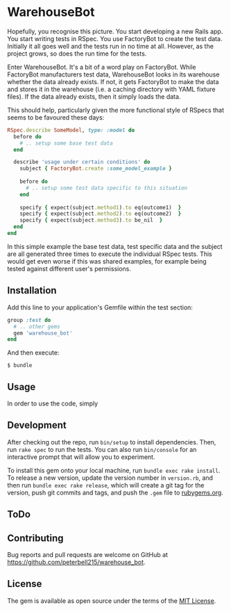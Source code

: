 # WarehouseBot

Hopefully, you recognise this picture.  You start developing a new Rails app.  You start writing tests in RSpec.
You use FactoryBot to create the test data.  Initially it all goes well and the tests run in no time at all.  However,
as the project grows, so does the run time for the tests.

Enter WarehouseBot.  It's a bit of a word play on FactoryBot.  While FactoryBot manufacturers test data, WarehouseBot
looks in its warehouse whether the data already exists.  If not, it gets FactoryBot to make the data and stores it in
the warehouse (i.e. a caching directory with YAML fixture files).  If the data already exists, then it simply loads
the data.

This should help, particularly given the more functional style of RSpecs that seems to be favoured these days:

```Ruby
RSpec.describe SomeModel, type: :model do
  before do
    # .. setup some base test data
  end

  describe 'usage under certain conditions' do
    subject { FactoryBot.create :some_model_example }
    
    before do
      # .. setup some test data specific to this situation
    end
    
    specify { expect(subject.method1).to eq(outcome1)  }
    specify { expect(subject.method2).to eq(outcome2)  }
    specify { expect(subject.method3).to be_nil  }    
  end
end
```

In this simple example the base test data, test specific data and the subject are all generated three
times to execute the individual RSpec tests.  This would get even worse if this was shared examples, for example
being tested against different user's permissions.

## Installation

Add this line to your application's Gemfile within the test section:

```ruby
group :test do
  # .. other gems
  gem 'warehouse_bot'
end
```
And then execute:

    $ bundle

## Usage

In order to use the code, simply 

## Development

After checking out the repo, run `bin/setup` to install dependencies. Then, run `rake spec` to run the tests. You can
also run `bin/console` for an interactive prompt that will allow you to experiment.

To install this gem onto your local machine, run `bundle exec rake install`. To release a new version, update
the version number in `version.rb`, and then run `bundle exec rake release`, which will create a git tag for the
version, push git commits and tags, and push the `.gem` file to [rubygems.org](https://rubygems.org).

## ToDo

## Contributing

Bug reports and pull requests are welcome on GitHub at https://github.com/peterbell215/warehouse_bot.

## License

The gem is available as open source under the terms of the [MIT License](https://opensource.org/licenses/MIT).
